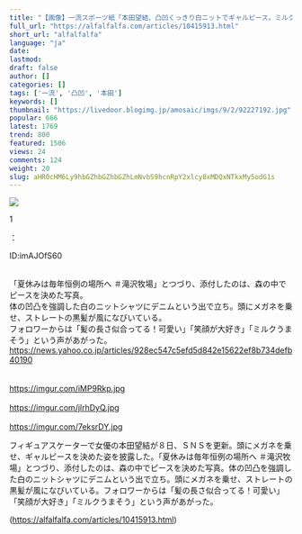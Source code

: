 ```yaml
---
title: "【画像】一流スポーツ紙「本田望結、凸凹くっきり白ニットでギャルピース。ミルクうまそう」 : アルファルファモザイク"
full_url: "https://alfalfalfa.com/articles/10415913.html"
short_url: "alfalfalfa"
language: "ja"
date: 
lastmod: 
draft: false
author: []
categories: []
tags: ['一流', '凸凹', '本田']
keywords: []
thumbnail: "https://livedoor.blogimg.jp/amosaic/imgs/9/2/92227192.jpg"
popular: 666
latest: 1769
trend: 800
featured: 1506
views: 24
comments: 124
weight: 20
slug: aHR0cHM6Ly9hbGZhbGZhbGZhLmNvbS9hcnRpY2xlcy8xMDQxNTkxMy5odG1s
---
```


![](https://livedoor.blogimg.jp/amosaic/imgs/9/2/92227192.jpg)

<div><p class='res_info'><p class='res_num'>1</p>：<p class='res_name'></p><p class='res_matome'><p class='res_id'>ID:imAJOfS60</p></p></p><br> 「夏休みは毎年恒例の場所へ ＃滝沢牧場」とつづり、添付したのは、森の中でピースを決めた写真。<br> 体の凹凸を強調した白のニットシャツにデニムという出で立ち。頭にメガネを乗せ、ストレートの黒髪が風になびいている。<br> フォロワーからは「髪の長さ似合ってる！可愛い」「笑顔が大好き」「ミルクうまそう」という声があがった。<br> <a href='https://news.yahoo.co.jp/articles/928ec547c5efd5d842e15622ef8b734defb40190' target='_blank' rel='nofollow'>https://news.yahoo.co.jp/articles/928ec547c5efd5d842e15622ef8b734defb40190</a><br> <br> <br><a href='https://imgur.com/iMP9Rkp.jpg' target='_blank' rel='nofollow'>https://imgur.com/iMP9Rkp.jpg</a><br> <br><a href='https://imgur.com/jlrhDyQ.jpg' target='_blank' rel='nofollow'>https://imgur.com/jlrhDyQ.jpg</a><br> <br><a href='https://imgur.com/7eksrDY.jpg' target='_blank' rel='nofollow'>https://imgur.com/7eksrDY.jpg</a><p>フィギュアスケーターで女優の本田望結が８日、ＳＮＳを更新。頭にメガネを乗せ、ギャルピースを決めた姿を披露した。「夏休みは毎年恒例の場所へ ＃滝沢牧場」とつづり、添付したのは、森の中でピースを決めた写真。体の凹凸を強調した白のニットシャツにデニムという出で立ち。頭にメガネを乗せ、ストレートの黒髪が風になびいている。フォロワーからは「髪の長さ似合ってる！可愛い」「笑顔が大好き」「ミルクうまそう」という声があがった。</p></div>

(https://alfalfalfa.com/articles/10415913.html)
